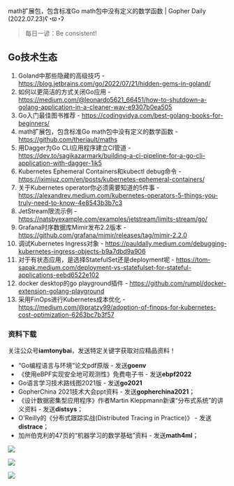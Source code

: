 math扩展包，包含标准Go math包中没有定义的数学函数 | Gopher Daily (2022.07.23)ʕ◔ϖ◔ʔ

>每日一谚：Be consistent!
 
## Go技术生态

1. Goland中那些隐藏的高级技巧 - https://blog.jetbrains.com/go/2022/07/21/hidden-gems-in-goland/
2. 如何以更简洁的方式关闭Go应用 - https://medium.com/@leonardo5621_66451/how-to-shutdown-a-golang-application-in-a-cleaner-way-e9307b0ea505
3. Go入门最佳图书推荐 - https://codingvidya.com/best-golang-books-for-beginners/
4. math扩展包，包含标准Go math包中没有定义的数学函数 - https://github.com/theriault/maths
5. 用Dagger为Go CLI应用程序建立CI管道 - https://dev.to/sagikazarmark/building-a-ci-pipeline-for-a-go-cli-application-with-dagger-1ik5
6. Kubernetes Ephemeral Containers和kubectl debug命令 - https://iximiuz.com/en/posts/kubernetes-ephemeral-containers/
7. 关于Kubernetes operator你必须需要知道的5件事 - https://alexandrev.medium.com/kubernetes-operators-5-things-you-truly-need-to-know-4e8543b3b7c3
8. JetStream限流示例 - https://natsbyexample.com/examples/jetstream/limits-stream/go/
9. Grafana时序数据库Mimir发布2.2版本 - https://github.com/grafana/mimir/releases/tag/mimir-2.2.0
10. 调试Kubernetes Ingress对象 - https://pauldally.medium.com/debugging-kubernetes-ingress-objects-b9a7dbd9a906 
11. 对于有状态应用，是选择StatefulSet还是deployment呢 - https://tom-sapak.medium.com/deployment-vs-statefulset-for-stateful-applications-eebd6522e102
12. docker desktop的go playground插件 - https://github.com/rumpl/docker-extension-golang-playground
13. 采用FinOps进行Kubernetes成本优化 - https://medium.com/@pratzy99/adoption-of-finops-for-kubernetes-cost-optimization-6263bc7b3f57

### 资料下载

关注公众号**iamtonybai**，发送特定关键字获取对应精品资料！

* “Go编程语言与环境”论文pdf原版 - 发送**goenv**
* 《使用eBPF实现安全地可观测性》免费电子书 - 发送**ebpf2022**
* Go语言学习技术路线图2021版 - 发送**go2021**
* GopherChina 2021技术大会ppt资料 - 发送**gopherchina2021**；
* 《设计数据密集型应用程序》作者Martin Kleppmann新课“分布式系统”的讲义资料 - 发送**distsys**；
* O'Reilly的《分布式跟踪实战(Distributed Tracing in Practice)》 - 发送**distrace**；
* 加州伯克利的47页的“机器学习的数学基础”资料 - 发送**math4ml**；

![](https://mmbiz.qpic.cn/mmbiz_png/cH6WzfQ94mb54jsFJZ3Knmz8obUsf3PBShthmdSw5E01TcYmUReGkj0BWpxHak1HlnlzHvLmKax53YSGr7aNlA/0?wx_fmt=png)

![](https://mmbiz.qpic.cn/mmbiz_png/cH6WzfQ94mZsOgPXTXZgWiaE03ib9r9WFJXC6xJCA5Y6VSesOZqlGxYfODibvR7UPGxiaM7SZZNQZkRtggPXEfBdwQ/0?wx_fmt=png)

![](https://mmbiz.qpic.cn/mmbiz_png/cH6WzfQ94mb54jsFJZ3Knmz8obUsf3PBrSoqeMvoWCticN2cpU64fJ0FYQdXJhP7ia7WRh8628uOAsQYeE2NibRRw/0?wx_fmt=png)


